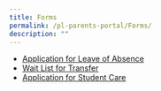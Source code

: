 ```yaml
---
title: Forms
permalink: /pl-parents-portal/Forms/
description: ""
---
```

*   [Application for Leave of Absence](https://form.gov.sg/60bdb40481b780001225d692)  
*  [Wait List for Transfer](/files/wait%20list%20for%20transfer.pdf)
*   [Application for Student Care](https://form.gov.sg/61652df0fadcf100134c1aaf)